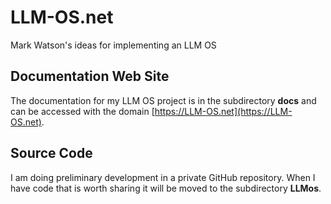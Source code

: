 # LLM-OS.net

Mark Watson's ideas for implementing an LLM OS

## Documentation Web Site

The documentation for my LLM OS project is in the subdirectory **docs**
and can be accessed with the domain [https://LLM-OS.net](https://LLM-OS.net).

## Source Code

I am doing preliminary development in a private GitHub repository. When I have
code that is worth sharing it will be moved to the subdirectory **LLMos**.
